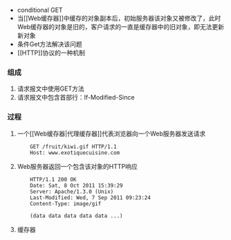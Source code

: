- conditional GET
- 当[[Web缓存器]]中缓存的对象副本后，初始服务器该对象又被修改了，此时Web缓存器的对象是旧的，客户请求的一直是缓存器中的旧对象，即无法更新新对象
- 条件Get方法解决该问题
- [[HTTP]]协议的一种机制

### 组成
1. 请求报文中使用GET方法
2. 请求报文中包含首部行：If-Modified-Since

### 过程
1. 一个[[Web缓存器|代理缓存器]]代表浏览器向一个Web服务器发送请求
	```
		GET /fruit/kiwi.gif HTTP/1.1
		Host: www.exotiquecuisine.com
	```
2. Web服务器返回一个包含该对象的HTTP响应
	```
		HTTP/1.1 200 OK
		Date: Sat, 8 Oct 2011 15:39:29
		Server: Apache/1.3.0 (Unix)
		Last-Modified: Wed, 7 Sep 2011 09:23:24
		Content-Type: image/gif
		
		(data data data data data ...)
	```
3. 缓存器